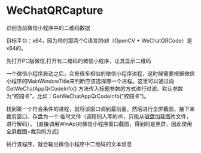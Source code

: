 # WeChatQRCapture
识别当前微信小程序中的二维码数据


目标平台：x64，因为带的那两个C语言的dll（OpenCV + WeChatQRCode）是x64的。

先打开PC版微信,打开有二维码的微信小程序，让其显示二维码

一个微信小程序启动之后，会有很多相似的微信小程序进程，这时候需要根据微信
小程序的MainWindowTitle来判断应该选择哪一个进程。这里可以通过向GetWeChatAppQrCodeInfo()
方法传入标题参数的方式进行过滤。默认参数为“校园卡”，比如：GetWeChatAppQrCodeInfo("校园卡")。

找到第一个符合条件的进程，就将该窗口调到最前面，然后进行全屏截图，接下来裁剪窗口、存盘为一个
临时文件（调用别人写的dll，只能从磁盘加载图片文件，进行解码）。
[直接调用WinApi对微信小程序窗口截图，得到的是黑屏，因此使用全屏截图+裁剪的方式]

执行该程序，就会输出微信小程序中二维码的文本信息


